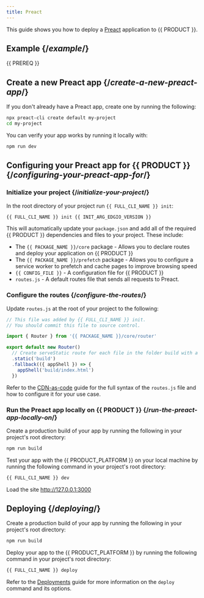 ```yaml
---
title: Preact
---
```


This guide shows you how to deploy a [Preact](https://preactjs.com/) application to {{ PRODUCT }}.

## Example {/*example*/}

<ExampleButtons
  title="Preact"
  siteUrl="https://edgio-community-examples-preact-live.layer0-limelight.link/"
  repoUrl="https://github.com/edgio-docs/edgio-preact-example" 
  deployFromRepo />

{{ PREREQ }}

## Create a new Preact app {/*create-a-new-preact-app*/}

If you don't already have a Preact app, create one by running the following:

```bash
npx preact-cli create default my-project
cd my-project
```

You can verify your app works by running it locally with:

```bash
npm run dev
```

## Configuring your Preact app for {{ PRODUCT }} {/*configuring-your-preact-app-for*/}

### Initialize your project {/*initialize-your-project*/}

In the root directory of your project run `{{ FULL_CLI_NAME }} init`:

```bash
{{ FULL_CLI_NAME }} init {{ INIT_ARG_EDGIO_VERSION }}
```

This will automatically update your `package.json` and add all of the required {{ PRODUCT }} dependencies and files to your project. These include:

- The `{{ PACKAGE_NAME }}/core` package - Allows you to declare routes and deploy your application on {{ PRODUCT }}
- The `{{ PACKAGE_NAME }}/prefetch` package - Allows you to configure a service worker to prefetch and cache pages to improve browsing speed
- `{{ CONFIG_FILE }}` - A configuration file for {{ PRODUCT }}
- `routes.js` - A default routes file that sends all requests to Preact.

### Configure the routes {/*configure-the-routes*/}

Update `routes.js` at the root of your project to the following:

```js
// This file was added by {{ FULL_CLI_NAME }} init.
// You should commit this file to source control.

import { Router } from '{{ PACKAGE_NAME }}/core/router'

export default new Router()
  // Create serveStatic route for each file in the folder build with a cache-control header of 's-maxage=315360000'
  .static('build')
  .fallback(({ appShell }) => {
    appShell('build/index.html')
  })
```

Refer to the [CDN-as-code](/guides/performance/cdn_as_code) guide for the full syntax of the `routes.js` file and how to configure it for your use case.

### Run the Preact app locally on {{ PRODUCT }} {/*run-the-preact-app-locally-on*/}

Create a production build of your app by running the following in your project's root directory:

```bash
npm run build
```

Test your app with the {{ PRODUCT_PLATFORM }} on your local machine by running the following command in your project's root directory:

```bash
{{ FULL_CLI_NAME }} dev
```

Load the site http://127.0.0.1:3000

## Deploying {/*deploying*/}

Create a production build of your app by running the following in your project's root directory:

```bash
npm run build
```

Deploy your app to the {{ PRODUCT_PLATFORM }} by running the following command in your project's root directory:

```bash
{{ FULL_CLI_NAME }} deploy
```

Refer to the [Deployments](/guides/basics/deployments) guide for more information on the `deploy` command and its options.
